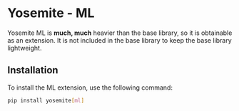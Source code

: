 # Yosemite - ML

Yosemite ML is **much, much** heavier than the base library, so it is obtainable as an extension. It is not included in the base library to keep the base library lightweight.

## Installation

To install the ML extension, use the following command:

```bash
pip install yosemite[ml]
```